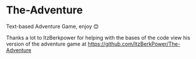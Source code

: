 # The-Adventure
Text-based Adventure Game,
enjoy 😊

Thanks a lot to ItzBerkpower for helping with the bases of the code 
view his version of the adventure game at https://github.com/ItzBerkPower/The-Adventure
